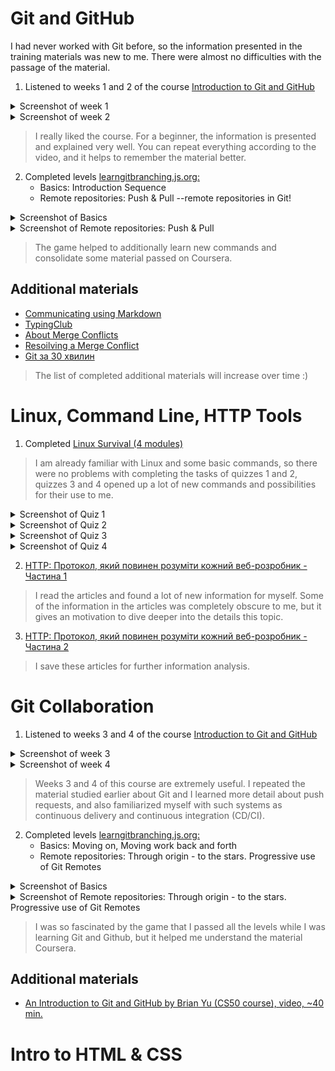 # Git and GitHub
I had never worked with Git before, so the information presented in the training materials was new to me. There were almost no difficulties with the passage of the material.
1. Listened to weeks 1 and 2 of the course [Introduction to Git and GitHub](https://www.coursera.org/learn/introduction-git-github)
<details><summary>Screenshot of week 1</summary>
   
![Screenshot of week 1](https://github.com/Anid-Diana/kottans-frontend/blob/main/git-basics/img-1.png)
   
</details>

<details><summary>Screenshot of week 2</summary>
   
![Screenshot of week 2](https://github.com/Anid-Diana/kottans-frontend/blob/main/git-basics/img-2.png)
   
</details>

> I really liked the course. For a beginner, the information is presented and explained very well. You can repeat everything according to the video, and it helps to remember the material better. 
2. Completed levels [learngitbranching.js.org:](https://learngitbranching.js.org/?locale=uk)
   - Basics: Introduction Sequence
   - Remote repositories: Push & Pull --remote repositories in Git!

<details><summary>Screenshot of Basics</summary>
   
![Screenshot of Basics](https://github.com/Anid-Diana/kottans-frontend/blob/main/git-basics/img-3.png)
   
</details>


<details><summary>Screenshot of Remote repositories: Push & Pull</summary>
   
![Screenshot of Remote repositories: Push & Pull](https://github.com/Anid-Diana/kottans-frontend/blob/main/git-basics/img-4.png)
   
</details>

>The game helped to additionally learn new commands and consolidate some material passed on Coursera.

## Additional materials
- [Communicating using Markdown](https://lab.github.com/githubtraining/communicating-using-markdown)
- [TypingClub](https://www.typingclub.com/)
- [About Merge Conflicts](https://docs.github.com/en/pull-requests/collaborating-with-pull-requests/addressing-merge-conflicts/about-merge-conflicts)
- [Resoilving a Merge Conflict](https://docs.github.com/en/pull-requests/collaborating-with-pull-requests/addressing-merge-conflicts/resolving-a-merge-conflict-using-the-command-line)
- [Git за 30 хвилин](https://codeguida.com/post/453)
>The list of completed additional materials will increase over time :)


# Linux, Command Line, HTTP Tools
1. Completed [Linux Survival (4 modules)](https://linuxsurvival.com/linux-tutorial-introduction/)
>I am already familiar with Linux and some basic commands, so there were no problems with completing the tasks of quizzes 1 and 2, quizzes 3 and 4 opened up a lot of new commands and possibilities for their use to me.
<details><summary>Screenshot of Quiz 1</summary>
   
![Screenshot of Quiz 1](https://github.com/Anid-Diana/kottans-frontend/blob/main/task_linux_cli/img-1.png)
   
</details>
<details><summary>Screenshot of Quiz 2</summary>
   
![Screenshot of Quiz 2](https://github.com/Anid-Diana/kottans-frontend/blob/main/task_linux_cli/img-2.png)
   
</details>
<details><summary>Screenshot of Quiz 3</summary>
   
![Screenshot of Quiz 3](https://github.com/Anid-Diana/kottans-frontend/blob/main/task_linux_cli/img-3.png)
   
</details>
<details><summary>Screenshot of Quiz 4</summary>
   
![Screenshot of Quiz 4](https://github.com/Anid-Diana/kottans-frontend/blob/main/task_linux_cli/img-4.png)
   
</details>

2. [HTTP: Протокол, який повинен розуміти кожний веб-розробник - Частина 1](https://code.tutsplus.com/uk/tutorials/http-the-protocol-every-web-developer-must-know-part-1--net-31177)
>I read the articles and found a lot of new information for myself. Some of the information in the articles was completely obscure to me, but it gives an motivation to dive deeper into the details this topic.
3. [HTTP: Протокол, який повинен розуміти кожний веб-розробник - Частина 2](https://code.tutsplus.com/uk/tutorials/http-the-protocol-every-web-developer-must-know-part-2--net-31155)

>I save these articles for further information analysis.


# Git Collaboration

1. Listened to weeks 3 and 4 of the course [Introduction to Git and GitHub](https://www.coursera.org/learn/introduction-git-github)
<details><summary>Screenshot of week 3</summary>

![Screenshot of week 3](https://github.com/Anid-Diana/kottans-frontend/blob/main/task_git_collaboration/img-1.png)
   
</details>

<details><summary>Screenshot of week 4</summary>
   
![Screenshot of week 4](https://github.com/Anid-Diana/kottans-frontend/blob/main/task_git_collaboration/img-2.png)
   
</details>

> Weeks 3 and 4 of this course are extremely useful. I repeated the material studied earlier about Git and I learned more detail about push requests, and also familiarized myself with such systems as continuous delivery and continuous integration (CD/CI).

2. Completed levels [learngitbranching.js.org:](https://learngitbranching.js.org/?locale=uk)
   - Basics: Moving on, Moving work back and forth
   - Remote repositories: Through origin - to the stars. Progressive use of Git Remotes
<details><summary>Screenshot of Basics</summary>
   
![Screenshot of Basics](https://github.com/Anid-Diana/kottans-frontend/blob/main/git-basics/img-3.png)
   
</details>


<details><summary>Screenshot of Remote repositories: Through origin - to the stars. Progressive use of Git Remotes </summary>
   
![Screenshot of Remote repositories: Push & Pull](https://github.com/Anid-Diana/kottans-frontend/blob/main/git-basics/img-4.png)
   
</details>

>   I was so fascinated by the game that I passed all the levels while I was learning Git and Github, but it helped me understand the material Coursera.

## Additional materials
- [An Introduction to Git and GitHub by Brian Yu (CS50 course), video, ~40 min.](https://www.youtube.com/watch?v=MJUJ4wbFm_A)


# Intro to HTML & CSS

